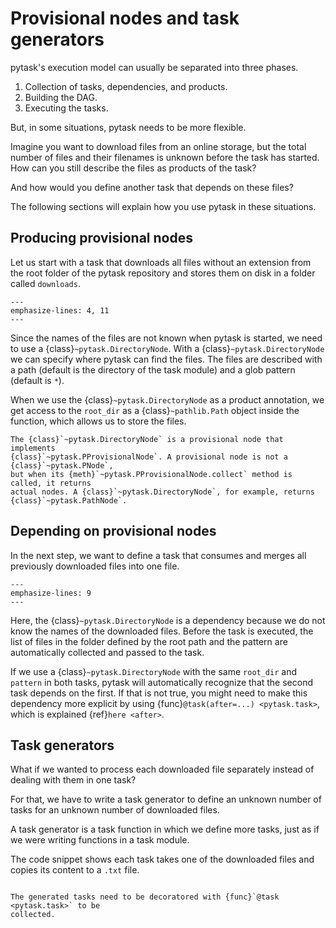 # Provisional nodes and task generators

pytask's execution model can usually be separated into three phases.

1. Collection of tasks, dependencies, and products.
1. Building the DAG.
1. Executing the tasks.

But, in some situations, pytask needs to be more flexible.

Imagine you want to download files from an online storage, but the total number of files
and their filenames is unknown before the task has started. How can you still describe
the files as products of the task?

And how would you define another task that depends on these files?

The following sections will explain how you use pytask in these situations.

## Producing provisional nodes

Let us start with a task that downloads all files without an extension from the root
folder of the pytask repository and stores them on disk in a folder called `downloads`.

```{literalinclude} ../../../docs_src/how_to_guides/provisional_products.py
---
emphasize-lines: 4, 11
---
```

Since the names of the files are not known when pytask is started, we need to use a
{class}`~pytask.DirectoryNode`. With a {class}`~pytask.DirectoryNode` we can specify
where pytask can find the files. The files are described with a path (default is the
directory of the task module) and a glob pattern (default is `*`).

When we use the {class}`~pytask.DirectoryNode` as a product annotation, we get access to
the `root_dir` as a {class}`~pathlib.Path` object inside the function, which allows us
to store the files.

```{note}
The {class}`~pytask.DirectoryNode` is a provisional node that implements
{class}`~pytask.PProvisionalNode`. A provisional node is not a {class}`~pytask.PNode`,
but when its {meth}`~pytask.PProvisionalNode.collect` method is called, it returns
actual nodes. A {class}`~pytask.DirectoryNode`, for example, returns
{class}`~pytask.PathNode`.
```

## Depending on provisional nodes

In the next step, we want to define a task that consumes and merges all previously
downloaded files into one file.

```{literalinclude} ../../../docs_src/how_to_guides/provisional_task.py
---
emphasize-lines: 9
---
```

Here, the {class}`~pytask.DirectoryNode` is a dependency because we do not know the
names of the downloaded files. Before the task is executed, the list of files in the
folder defined by the root path and the pattern are automatically collected and passed
to the task.

If we use a {class}`~pytask.DirectoryNode` with the same `root_dir` and `pattern` in
both tasks, pytask will automatically recognize that the second task depends on the
first. If that is not true, you might need to make this dependency more explicit by
using {func}`@task(after=...) <pytask.task>`, which is explained {ref}`here <after>`.

## Task generators

What if we wanted to process each downloaded file separately instead of dealing with
them in one task?

For that, we have to write a task generator to define an unknown number of tasks for an
unknown number of downloaded files.

A task generator is a task function in which we define more tasks, just as if we were
writing functions in a task module.

The code snippet shows each task takes one of the downloaded files and copies its
content to a `.txt` file.

```{literalinclude} ../../../docs_src/how_to_guides/provisional_task_generator.py
```

```{important}
The generated tasks need to be decoratored with {func}`@task <pytask.task>` to be
collected.
```
